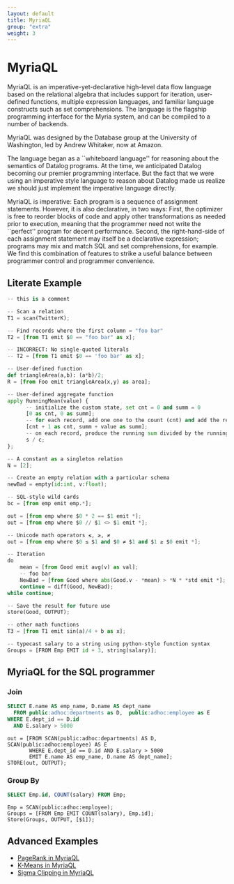 ```yaml
---
layout: default
title: MyriaQL
group: "extra"
weight: 3
---
```


# MyriaQL

MyriaQL is an imperative-yet-declarative high-level data flow language based on the relational algebra that includes support for iteration, user-defined functions, multiple expression languages, and familiar language constructs such as set comprehensions.  The language is the flagship programming interface for the Myria system, and can be compiled to a number of backends.

MyriaQL was designed by the Database group at the University of Washington, led by Andrew Whitaker, now at Amazon.

The language began as a ``whiteboard language'' for reasoning about the semantics of Datalog programs.  At the time, we anticipated Datalog becoming our premier programming interface.  But the fact that we were using an imperative style language to reason about Datalog made us realize we should just implement the imperative language directly.

MyriaQL is imperative: Each program is a sequence of assignment statements.  However, it is also declarative, in two ways: First, the optimizer is free to reorder blocks of code and apply other transformations as needed prior to execution, meaning that the programmer need not write the ``perfect'' program for decent performance.  Second, the right-hand-side of each assignment statement may itself be a declarative expression; programs may mix and match SQL and set comprehensions, for example. We find this combination of features to strike a useful balance between programmer control and programmer convenience.

## Literate Example

```python
-- this is a comment

-- Scan a relation
T1 = scan(TwitterK);

-- Find records where the first column = "foo bar"
T2 = [from T1 emit $0 == "foo bar" as x];

-- INCORRECT: No single-quoted literals
-- T2 = [from T1 emit $0 == 'foo bar' as x];

-- User-defined function
def triangleArea(a,b): (a*b)/2;
R = [from Foo emit triangleArea(x,y) as area];

-- User-defined aggregate function
apply RunningMean(value) {
      -- initialize the custom state, set cnt = 0 and summ = 0
      [0 as cnt, 0 as summ];
      -- for each record, add one one to the count (cnt) and add the record value to the sum (summ)
      [cnt + 1 as cnt, summ + value as summ];
      -- on each record, produce the running sum divided by the running count
      s / c;
};

-- A constant as a singleton relation
N = [2];

-- Create an empty relation with a particular schema
newBad = empty(id:int, v:float);

-- SQL-style wild cards
bc = [from emp emit emp.*];

out = [from emp where $0 * 2 == $1 emit *];
out = [from emp where $0 // $1 <> $1 emit *];

-- Unicode math operators ≤, ≥, ≠
out = [from emp where $0 ≤ $1 and $0 ≠ $1 and $1 ≥ $0 emit *];

-- Iteration
do
    mean = [from Good emit avg(v) as val];
    -- foo bar
    NewBad = [from Good where abs(Good.v - *mean) > *N * *std emit *];
    continue = diff(Good, NewBad);
while continue;

-- Save the result for future use
store(Good, OUTPUT);

-- other math functions
T3 = [from T1 emit sin(a)/4 + b as x];

-- typecast salary to a string using python-style function syntax
Groups = [FROM Emp EMIT id + 3, string(salary)];
```

## MyriaQL for the SQL programmer

### Join

```sql
SELECT E.name AS emp_name, D.name AS dept_name
  FROM public:adhoc:departments as D,  public:adhoc:employee as E
WHERE E.dept_id == D.id
  AND E.salary > 5000
```

```
out = [FROM SCAN(public:adhoc:departments) AS D, SCAN(public:adhoc:employee) AS E
       WHERE E.dept_id == D.id AND E.salary > 5000
       EMIT E.name AS emp_name, D.name AS dept_name];
STORE(out, OUTPUT);
```

### Group By

```sql
SELECT Emp.id, COUNT(salary) FROM Emp;
```

```
Emp = SCAN(public:adhoc:employee);
Groups = [FROM Emp EMIT COUNT(salary), Emp.id];
Store(Groups, OUTPUT, [$1]);
```

## Advanced Examples

* [PageRank in MyriaQL](https://github.com/uwescience/raco/blob/master/examples/pagerank.myl)
* [K-Means in MyriaQL](https://github.com/uwescience/raco/blob/master/examples/kmeans.myl)
* [Sigma Clipping in MyriaQL](https://github.com/uwescience/raco/blob/master/examples/sigma-clipping.myl)
